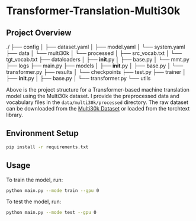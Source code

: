 # Transformer-Translation-Multi30k

## Project Overview
./
├── config
│   ├── dataset.yaml
│   ├── model.yaml
│   └── system.yaml
├── data
│   └── multi30k
│       └── processed
│           ├── src_vocab.txt
│           └── tgt_vocab.txt
├── dataloaders
│   ├── __init__.py
│   ├── base.py
│   └── mmt.py
├── logs
├── main.py
├── models
│   ├── __init__.py
│   ├── base.py
│   └── transformer.py
├── results
│   └── checkpoints
├── test.py
├── trainer
│   ├── __init__.py
│   ├── base.py
│   └── transformer.py
└── utils

Above is the project structure for a Transformer-based machine translation model using the Multi30k dataset. I provide the preprocessed data and vocabulary files in the `data/multi30k/processed` directory. The raw dataset can be downloaded from the [Multi30k Dataset](https://github.com/multi30k/dataset) or loaded from the torchtext library.

## Environment Setup
```bash
pip install -r requirements.txt
```

## Usage
To train the model, run:

```bash
python main.py --mode train --gpu 0
```

To test the model, run:

```bash
python main.py --mode test --gpu 0
```